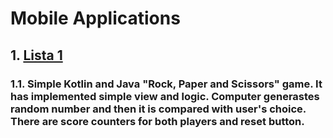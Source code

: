# Mobile Applications 
## 1. [**Lista 1**](https://github.com/bartoszgrelewski/Studies-PWR/tree/main/Aplikacje-Mobilne/Lista-1)
### 1.1. Simple Kotlin and Java "Rock, Paper and Scissors" game. It has implemented simple view and logic. Computer generastes random number and then it is compared with user's choice. There are score counters for both players and reset button.